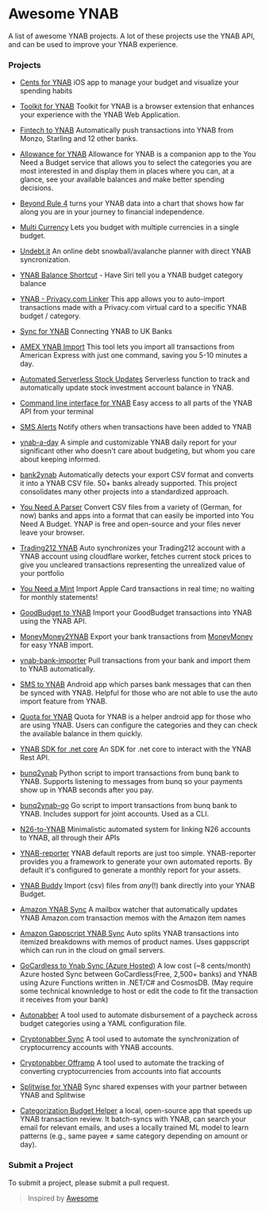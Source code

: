 # Awesome YNAB

A list of awesome YNAB projects. A lot of these projects use the YNAB API, and can be used to improve your YNAB experience.

### Projects

- [Cents for YNAB](https://apps.apple.com/us/app/cents-for-ynab/id1482995866?ls=1) iOS app to manage your budget and visualize your spending habits

- [Toolkit for YNAB](https://github.com/toolkit-for-ynab/toolkit-for-ynab) Toolkit for YNAB is a browser extension that enhances your experience with the YNAB Web Application.

- [Fintech to YNAB](https://github.com/fintech-to-ynab/fintech-to-ynab) Automatically push transactions into YNAB from Monzo, Starling and 12 other banks.

- [Allowance for YNAB](https://itunes.apple.com/us/app/allowance-for-ynab/id1422989571) Allowance for YNAB is a companion app to the You Need a Budget service that allows you to select the categories you are most interested in and display them in places where you can, at a glance, see your available balances and make better spending decisions.

- [Beyond Rule 4](https://beyondrule4.jmmorrissey.com/home) turns your YNAB data into a chart that shows how far along you are in your journey to financial independence.

- [Multi Currency](https://ynab-multi-currency.herokuapp.com/) Lets you budget with multiple currencies in a single budget.

- [Undebt.it](https://undebt.it/) An online debt snowball/avalanche planner with direct YNAB syncronization.

- [YNAB Balance Shortcut](https://www.reddit.com/r/shortcuts/comments/9htwei/have_siri_tell_you_a_ynab_budget_category_balance/?st=JMDZFO4P&sh=1fbb993a) - Have Siri tell you a YNAB budget category balance

- [YNAB - Privacy.com Linker](https://ynab-privacy.herokuapp.com) This app allows you to auto-import transactions made with a Privacy.com virtual card to a specific YNAB budget / category.

- [Sync for YNAB](https://syncforynab.com) Connecting YNAB to UK Banks

- [AMEX YNAB Import](https://github.com/GraysonCAdams/amex-ynab-import) This tool lets you import all transactions from American Express with just one command, saving you 5-10 minutes a day.

- [Automated Serverless Stock Updates](https://github.com/MatissJanis/sls-ynab-stock-updates) Serverless function to track and automatically update stock investment account balance in YNAB.

- [Command line interface for YNAB](https://borsboom.io/cli-for-ynab/) Easy access to all parts of the YNAB API from your terminal

- [SMS Alerts](https://github.com/ljb2of3/ynab-sms) Notify others when transactions have been added to YNAB

- [ynab-a-day](https://github.com/troylar/ynab-a-day) A simple and customizable YNAB daily report for your significant other who doesn't care about budgeting, but whom you care about keeping informed.

- [bank2ynab](https://github.com/bank2ynab/bank2ynab#bank2ynab) Automatically detects your export CSV format and converts it into a YNAB CSV file. 50+ banks already supported. This project consolidates many other projects into a standardized approach.

- [You Need A Parser](https://ynap.leolabs.org) Convert CSV files from a variety of (German, for now) banks and apps into a format that can easily be imported into You Need A Budget. YNAP is free and open-source and your files never leave your browser.

- [Trading212 YNAB](https://github.com/samdenty/ynab-trading212-sync) Auto synchronizes your Trading212 account with a YNAB account using cloudflare worker, fetches current stock prices to give you uncleared transactions representing the unrealized value of your portfolio

- [You Need a Mint](https://github.com/snowskeleton/ynam) Import Apple Card transactions in real time; no waiting for monthly statements!

- [GoodBudget to YNAB](https://github.com/jordancrawfordnz/goodbudget-to-ynab) Import your GoodBudget transactions into YNAB using the YNAB API.

- [MoneyMoney2YNAB](https://github.com/krachtstefan/moneymoney2ynab) Export your bank transactions from [MoneyMoney](https://moneymoney-app.com/) for easy YNAB import.

- [ynab-bank-importer](https://github.com/schurig/ynab-bank-importer) Pull transactions from your bank and import them to YNAB automatically.

- [SMS to YNAB](https://github.com/akashpjames/sms-import-for-ynab) Android app which parses bank messages that can then be synced with YNAB. Helpful for those who are not able to use the auto import feature from YNAB.

- [Quota for YNAB](https://play.google.com/store/apps/details?id=com.ynabquota.starter) Quota for YNAB is a helper android app for those who are using YNAB. Users can configure the categories and they can check the available balance in them quickly.

- [YNAB SDK for .net core]( https://github.com/jaboc83/ynab-sdk-dotnetcore) An SDK for .net core to interact with the YNAB Rest API.

- [bunq2ynab](https://github.com/wesselt/bunq2ynab) Python script to import transactions from bunq bank to YNAB.  Supports listening to messages from bunq so your payments show up in YNAB seconds after you pay.

- [bunq2ynab-go](https://github.com/bad33ndj3/bunq2ynab) Go script to import transactions from bunq bank to YNAB. Includes support for joint accounts. Used as a CLI.

- [N26-to-YNAB](https://github.com/ivallesp/N26-to-YNAB) Minimalistic automated system for linking N26 accounts to YNAB, all through their APIs

- [YNAB-reporter](https://github.com/ivallesp/YNAB-reporter) YNAB default reports are just too simple. YNAB-reporter provides you a framework to generate your own automated reports. By default it's configured to generate a monthly report for your assets.

- [YNAB Buddy](https://github.com/nielsmaerten/ynab-buddy) Import (csv) files from *any*(!) bank directly into your YNAB Budget. 

- [Amazon YNAB Sync](https://github.com/GraysonCAdams/amazon-ynab-sync) A mailbox watcher that automatically updates YNAB Amazon.com transaction memos with the Amazon item names

- [Amazon Gappscript YNAB Sync](https://github.com/samdenty/ynab-amazon-gappscript-sync) Auto splits YNAB transactions into itemized breakdowns with memos of product names. Uses gappscript which can run in the cloud on gmail servers.

- [GoCardless to Ynab Sync (Azure Hosted)](https://github.com/NikolaInvernizzi/GoCardlessToYnabSync) A low cost (~8 cents/month) Azure hosted Sync between GoCardless(Free, 2,500+ banks) and YNAB using Azure Functions written in .NET/C# and CosmosDB. (May require some technical knownledge to host or edit the code to fit the transaction it receives from your bank)

- [Autonabber](https://github.com/jrh3k5/autonabber) A tool used to automate disbursement of a paycheck across budget categories using a YAML configuration file.

- [Cryptonabber Sync](https://github.com/jrh3k5/cryptonabber-sync) A tool used to automate the synchronization of cryptocurrency accounts with YNAB accounts.

- [Cryptonabber Offramp](https://github.com/jrh3k5/cryptonabber-offramp) A tool used to automate the tracking of converting cryptocurrencies from accounts into fiat accounts

- [Splitwise for YNAB](https://www.splitwiseforynab.com) Sync shared expenses with your partner between YNAB and Splitwise

- [Categorization Budget Helper](https://github.com/plmrph/budget-helper) a local, open-source app that speeds up YNAB transaction review. It batch-syncs with YNAB, can search your email for relevant emails, and uses a locally trained ML model to learn patterns (e.g., same payee ≠ same category depending on amount or day).

### Submit a Project

To submit a project, please submit a pull request.

> Inspired by [Awesome](https://github.com/sindresorhus/awesome)
